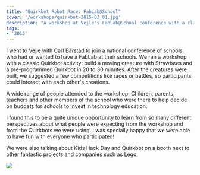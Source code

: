 ```yaml
---
title: "Quirkbot Robot Race: FabLab@School"
cover: '/workshops/quirkbot-2015-03_01.jpg'
description: "A workshop at Vejle's FabLab@School conference with a classic Quirkbot activity: Build a robotic creature in 20 minutes."
tags:
- '2015'
---
```


I went to Vejle with [Carl Bärstad](https://www.linkedin.com/in/carlbarstad/) to join a national conference of schools who had or wanted to have a FabLab at their schools. We ran a workshop with a classic Quirkbot activity: build a moving creature with Strawbees and a pre-programmed Quirkbot in 20 to 30 minutes. After the creatures were built, we suggested a few competitions like races or battles, so participants could interact with each other's creations.

A wide range of people attended to the workshop: Children, parents, teachers and other members of the school who were there to help decide on budgets for schools to invest in technology education.

I found this to be a quite unique opportunity to learn from so many different perspectives about what people were expecting from the workshop and from the Quirkbots we were using. I was specially happy that we were able to have fun with everyone who participated!

We were also talking about Kids Hack Day and Quirkbot on a booth next to other fantastic projects and companies such as Lego.

![](/workshops/quirkbot-2015-03_01.jpg)
